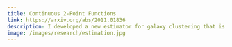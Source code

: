 ```yaml
---
title: Continuous 2-Point Functions
link: https://arxiv.org/abs/2011.01836
description: I developed a new estimator for galaxy clustering that is <em>continuous</em> in galaxy separation, and any other property (binning is sinning!). It is a generalization of the 2-point correlation function that projects the pairs onto any set of basis functions, inspired by linear least-squares fitting. Check out the <a href="https://arxiv.org/abs/2011.01836">paper</a> and the code, <a href="https://suave.readthedocs.io/en/latest/">suave</a>.
image: /images/research/estimation.jpg
---
```

